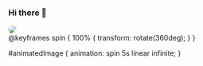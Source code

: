 ### Hi there 👋

<div id="imgratio">
    <img id="animatedImage" style="border-radius: 50%; animation: spin 5s linear infinite;"
         src="https://cdn4.cdn-telegram.org/file/YHPAWvKzQXOsXklfM4-w2pVy4vXSVpJaMAaTdMzoJc47udpvWhHvjv9dohgRoMH5QKnPYhS4SNDl1C_tfepi4wuxmfP-Cqwr5VVKP8BLTe3vLrWscYCKAWQJ_14mYoIAtDVSx9l5taBLMiqzphcQFNl62sStJk7Q7Sr6szXLbNfvNKdiwXJspGoW0nTup8Ls3nS9bCLsbEQBUPG4vFozNAndgsjbuFbugQeO53Kx3Z69sqHcm1IvjcaTVhDBUtmoHLFhlblxvlcnWmAG2Ge-RAk1iN8gXEWxUeu1CjmgTfn6ZNQ5b3Wrvr3FwI7em5VMwo2myN0pYixMY5USwaWdQw.jpg">
</div>
@keyframes spin {
    100% {
        transform: rotate(360deg);
    }
}

#animatedImage {
    animation: spin 5s linear infinite;
}


<!--
**StoneZol/StoneZol** is a ✨ _special_ ✨ repository because its `README.md` (this file) appears on your GitHub profile.

Here are some ideas to get you started:

- 🔭 I’m currently working on ...
- 🌱 I’m currently learning ...
- 👯 I’m looking to collaborate on ...
- 🤔 I’m looking for help with ...
- 💬 Ask me about ...
- 📫 How to reach me: ...
- 😄 Pronouns: ...
- ⚡ Fun fact: ...
-->
